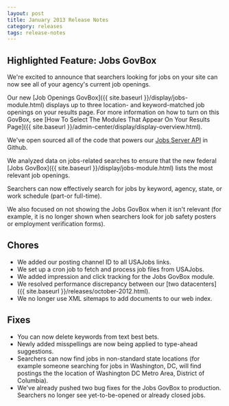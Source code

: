 ```yaml
---
layout: post
title: January 2013 Release Notes
category: releases
tags: release-notes
---
```


## Highlighted Feature: Jobs GovBox

We're excited to announce that searchers looking for jobs on your site can now see all of your agency's current job openings.

Our new [Job Openings GovBox]({{ site.baseurl }}/display/jobs-module.html) displays up to three location- and keyword-matched job openings on your results page. For more information on how to turn on this GovBox, see [How To Select The Modules That Appear On Your Results Page]({{ site.baseurl }}/admin-center/display/display-overview.html).

We've open sourced all of the code that powers our [Jobs Server API](https://github.com/GSA/jobs_api) in Github.

We analyzed data on jobs-related searches to ensure that the new federal [Jobs GovBox]({{ site.baseurl }}/display/jobs-module.html) lists the most relevant job openings.

Searchers can now effectively search for jobs by keyword, agency, state, or work schedule (part-or full-time).

We also focused on not showing the Jobs GovBox when it isn't relevant (for example, it is no longer shown when searchers look for job safety posters or employment verification forms).

## Chores

* We added our posting channel ID to all USAJobs links.
* We set up a cron job to fetch and process job files from USAJobs.
* We added impression and click tracking for the Jobs GovBox module.
* We resolved performance discrepancy between our [two datacenters]({{ site.baseurl }}/releases/october-2012.html).
* We no longer use XML sitemaps to add documents to our web index.

## Fixes

* You can now delete keywords from text best bets.
* Newly added misspellings are now being applied to type-ahead suggestions.
* Searchers can now find jobs in non-standard state locations (for example someone searching for jobs in Washington, DC, will find postings the the location of Washington DC Metro Area, District of Columbia).
* We've already pushed two bug fixes for the Jobs GovBox to production. Searchers no longer see yet-to-be-opened or already closed jobs.